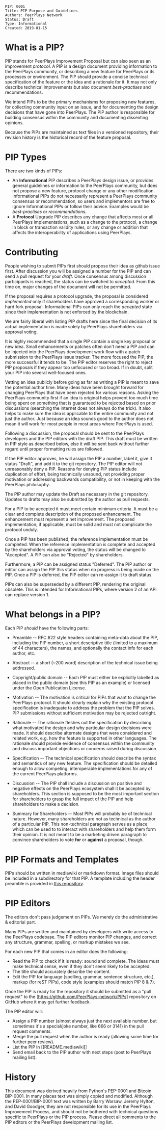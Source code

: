     PIP: 0001
    Title: PIP Purpose and Guidelines
    Authors: PeerPlays Network
    Status: Draft
    Type: Informational
    Created: 2019-01-15

# What is a PIP?

PIP stands for PeerPlays Improvement Proposal but can also seen as an
improvement *protocol*. A PIP is a design document providing information
to the PeerPlays community, or describing a new feature for PeerPlays or
its processes or environment. The PIP should provide a concise technical
specification of the feature or the idea and a rationale for it. It may
not only describe technical improvements but also document
*best-practises* and recommendations.

We intend PIPs to be the primary mechanisms for proposing new features,
for collecting community input on an issue, and for documenting the
design decisions that have gone into PeerPlays. The PIP author is
responsible for building consensus within the community and documenting
dissenting opinions.

Because the PIPs are maintained as text files in a versioned repository,
their revision history is the historical record of the feature proposal.

# PIP Types

There are two kinds of PIPs:

* An **Informational** PIP describes a PeerPlays design issue, or provides general
  guidelines or information to the PeerPlays community, but does not propose a
  new feature, protocol change or any other modification. Informational PIPs do
  not necessarily represent a PeerPlays community consensus or recommendation,
  so users and implementors are free to ignore Informational PIPs or follow
  their advice. Examples would be *best-practises* or *recommendations*.
* A **Protocol** Upgrade PIP describes any change that affects most or all
  PeerPlays implementations, such as a change to the protocol, a change in block
  or transaction validity rules, or any change or addition that affects the
  interoperability of applications using PeerPlays.

# Contributing

People wishing to submit PIPs first should propose their idea as github
issue first. After discussion you will be assigned a number for the PIP
and can send a pull request for your *draft*. Once consensus among
discussion participants is reached, the status can be switched to
*accepted*. From this time on, major changes of the document will not be
permitted.

If the proposal requires a protocol upgrade, the proposal is considered
*implemented* only if shareholders have approved a corresponding worker
or hard fork proposal. Informational PIPs can only reach the *accepted*
state since their implementation is not enforced by the blockchain.

We are fairly liberal with listing PIP drafts here since the final
decision of its actual implementation is made solely by PeerPlays
shareholders via approval voting.

It is highly recommended that a single PIP contain a single key proposal
or new idea. Small enhancements or patches often don't need a PIP and
can be injected into the PeerPlays development work flow with a patch
submission to the PeerPlays issue tracker. The more focused the PIP, the
more successful it tends to be. The PIP editor reserves the right to
reject PIP proposals if they appear too unfocused or too broad. If in
doubt, split your PIP into several well-focused ones.

Vetting an idea publicly before going as far as writing a PIP is meant
to save the potential author time. Many ideas have been brought forward
for changing PeerPlays that have been rejected for various reasons.
Asking the PeerPlays community first if an idea is original helps
prevent too much time being spent on something that is guaranteed to be
rejected based on prior discussions (searching the internet does not
always do the trick). It also helps to make sure the idea is applicable
to the entire community and not just the author.  Just because an idea
sounds good to the author does not mean it will work for most people in
most areas where PeerPlays is used.

Following a discussion, the proposal should be sent to the PeerPlays
developers and the PIP editors with the draft PIP. This draft must be
written in PIP style as described below, else it will be sent back
without further regard until proper formatting rules are followed.

If the PIP editor approves, he will assign the PIP a number, label it,
give it status "Draft", and add it to the git repository. The PIP editor
will not unreasonably deny a PIP. Reasons for denying PIP status include
duplication of effort, being technically unsound, not providing proper
motivation or addressing backwards compatibility, or not in keeping with
the PeerPlays philosophy.

The PIP author may update the Draft as necessary in the git repository.
Updates to drafts may also be submitted by the author as pull requests.

For a PIP to be accepted it must meet certain minimum criteria. It must
be a clear and complete description of the proposed enhancement. The
enhancement must represent a net improvement. The proposed
implementation, if applicable, must be solid and must not complicate the
protocol unduly.

Once a PIP has been published, the reference implementation must be
completed.  When the reference implementation is complete and accepted
by the shareholders via approval voting, the status will be changed to
"Accepted". A PIP can also be "Rejected" by shareholders.

Furthermore, a PIP can be assigned status "Deferred". The PIP author or
editor can assign the PIP this status when no progress is being made on
the PIP. Once a PIP is deferred, the PIP editor can re-assign it to
draft status.

PIPs can also be superseded by a different PIP, rendering the original
obsolete. This is intended for Informational PIPs, where version 2 of an
API can replace version 1.

# What belongs in a PIP?

Each PIP *should* have the following parts:

* Preamble -- RFC 822 style headers containing meta-data about the PIP,
  including the PIP number, a short descriptive title (limited to a maximum of
  44 characters), the names, and optionally the contact info for each author,
  etc.

* Abstract -- a short (~200 word) description of the technical issue being
  addressed.

* Copyright/public domain -- Each PIP must either be explicitly labelled as
  placed in the public domain (see this PIP as an example) or licensed under
  the Open Publication License.

* Motivation -- The motivation is critical for PIPs that want to change the
  PeerPlays protocol. It should clearly explain why the existing protocol
  specification is inadequate to address the problem that the PIP solves. PIP
  submissions without sufficient motivation may be rejected outright.

* Rationale -- The rationale fleshes out the specification by describing what
  motivated the design and why particular design decisions were made. It should
  describe alternate designs that were considered and related work, e.g. how the
  feature is supported in other languages. The rationale should provide evidence
  of consensus within the community and discuss important objections or concerns
  raised during discussion.

* Specification -- The technical specification should describe the syntax and
  semantics of any new feature. The specification should be detailed enough to
  allow competing, interoperable implementations for any of the current
  PeerPlays platforms.

* Discussion -- The PIP shall include a discussion on positive and negative
  effects on the PeerPlays ecosystem shall it be accepted by shareholders. This
  section is supposed to be the most important section for shareholders to grasp
  the full impact of the PIP and help shareholders to make a decision.

* Summary for Shareholders -- Most PIPs will probably be of technical nature.
  However, many shareholders are not as technical as the author of a particular
  PIP. This non-technical paragraph serves as a place which can be used to
  to interact with shareholders and help them form their opinion. It is not
  meant to be a marketing driven paragraph to convince shareholders to vote
  **for** or **against** a proposal, though.

# PIP Formats and Templates

PIPs should be written in mediawiki or markdown format. Image files should be
included in a subdirectory for that PIP. A template including the header
preamble is provided in [this repository](PIPs-Template.md).

# PIP Editors

The editors don't pass judgement on PIPs. We merely do the
administrative & editorial part.

Many PIPs are written and maintained by developers with write access to
the PeerPlays codebase. The PIP editors monitor PIP changes, and correct
any structure, grammar, spelling, or markup mistakes we see.

For each new PIP that comes in an editor does the following:

* Read the PIP to check if it is ready: sound and complete. The ideas must make
  technical sense, even if they don't seem likely to be accepted.
* The title should accurately describe the content.
* Edit the PIP for language (spelling, grammar, sentence structure, etc.),
  markup (for reST PIPs), code style (examples should match PIP 8 & 7).

Once the PIP is ready for the repository it should be submitted as a
"pull request" to the [https://github.com/PeerPlays-network/PIPs]
repository on GitHub where it may get further feedback.

The PIP editor will:

* Assign a PIP number (almost always just the next available number, but
  sometimes it's a special/joke number, like 666 or 3141) in the pull request
  comments.
* Merge the pull request when the author is ready (allowing some time for
  further peer review).
* List the PIP in [[README.mediawiki]]
* Send email back to the PIP author with next steps (post to PeerPlays mailing
  list).

# History

This document was derived heavily from Python's PEP-0001 and Bitcoin BIP-0001.
In many places text was simply copied and modified. Although the
PEP-0001/BIP-0001 text was written by Barry Warsaw, Jeremy Hylton, and David
Goodger, they are not responsible for its use in the PeerPlays Improvement
Process, and should not be bothered with technical questions specific to
PeerPlays or the PIP process. Please direct all comments to the PIP editors
or the PeerPlays development mailing list.
